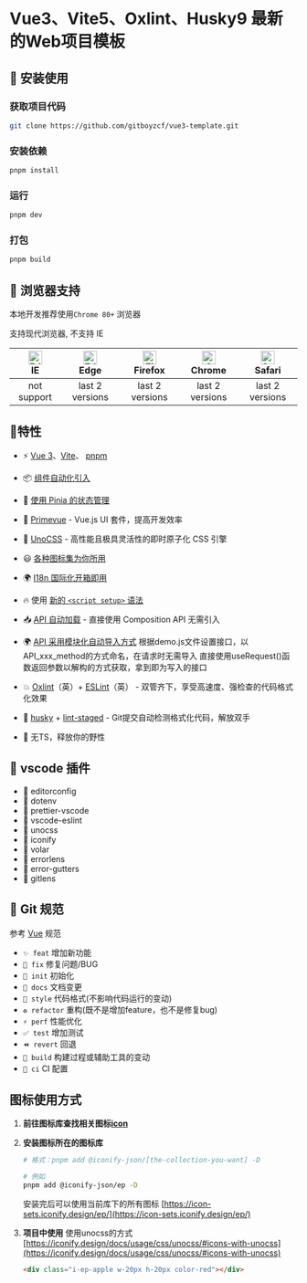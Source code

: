 # Vue3、Vite5、Oxlint、Husky9 最新的Web项目模板

## 🍭 安装使用

### 获取项目代码

```bash
git clone https://github.com/gitboyzcf/vue3-template.git
```

### 安装依赖

```sh
pnpm install
```

### 运行

```sh
pnpm dev
```

### 打包

```sh
pnpm build
```

## 🍩 浏览器支持

本地开发推荐使用`Chrome 80+` 浏览器

支持现代浏览器, 不支持 IE

| [<img src="https://raw.githubusercontent.com/alrra/browser-logos/master/src/edge/edge_48x48.png" alt=" Edge" width="24px" height="24px" />](http://godban.github.io/browsers-support-badges/)</br>IE | [<img src="https://raw.githubusercontent.com/alrra/browser-logos/master/src/edge/edge_48x48.png" alt=" Edge" width="24px" height="24px" />](http://godban.github.io/browsers-support-badges/)</br>Edge | [<img src="https://raw.githubusercontent.com/alrra/browser-logos/master/src/firefox/firefox_48x48.png" alt="Firefox" width="24px" height="24px" />](http://godban.github.io/browsers-support-badges/)</br>Firefox | [<img src="https://raw.githubusercontent.com/alrra/browser-logos/master/src/chrome/chrome_48x48.png" alt="Chrome" width="24px" height="24px" />](http://godban.github.io/browsers-support-badges/)</br>Chrome | [<img src="https://raw.githubusercontent.com/alrra/browser-logos/master/src/safari/safari_48x48.png" alt="Safari" width="24px" height="24px" />](http://godban.github.io/browsers-support-badges/)</br>Safari |
| :-: | :-: | :-: | :-: | :-: |
| not support | last 2 versions | last 2 versions | last 2 versions | last 2 versions |

## 🍻特性

- ⚡️ [Vue 3](https://github.com/vuejs/core)、[Vite](https://github.com/vitejs/vite)、 [pnpm](https://pnpm.io/)

<!-- - 🗂 [基于文件的路由](./src/pages) -->

- 📦 [组件自动化引入](https://github.com/unplugin/unplugin-vue-components)

- 🍍 [使用 Pinia 的状态管理](https://pinia.vuejs.org)

- 🌈 [Primevue](https://primevue.org/) - Vue.js UI 套件，提高开发效率

<!-- - 📑 [布局系统](./src/layouts) -->

<!-- - 📲 [PWA](https://github.com/antfu/vite-plugin-pwa) -->

- 🎨 [UnoCSS](https://github.com/unocss/unocss) - 高性能且极具灵活性的即时原子化 CSS 引擎

- 😃 [各种图标集为你所用](https://icon-sets.iconify.design/)

- 🌍 [I18n 国际化开箱即用](./locales)

<!-- - 🗒 [Markdown 支持](https://github.com/antfu/vite-plugin-vue-markdown) -->

- 🔥 使用 [新的 `<script setup>` 语法](https://github.com/vuejs/rfcs/pull/227)

- 📥 [API 自动加载](https://github.com/unplugin/unplugin-auto-import) - 直接使用 Composition API 无需引入

- 🌍 [API 采用模块化自动导入方式](https://blog.csdn.net/qq_43775179/article/details/134811292) 根据demo.js文件设置接口，以API_xxx_method的方式命名，在请求时无需导入 直接使用useRequest()函数返回参数以解构的方式获取，拿到即为写入的接口

- 💥 [Oxlint](https://oxc.rs/docs/guide/usage/linter.html)（英）+ [ESLint](https://eslint.org/)（英） - 双管齐下，享受高速度、强检查的代码格式化效果
- 🐶 [husky](https://typicode.github.io/husky/zh/) + [lint-staged](https://github.com/lint-staged/lint-staged?tab=readme-ov-file#-lint-staged) - Git提交自动检测格式化代码，解放双手

- 🎢 无TS，释放你的野性

## 🍺 vscode 插件

- 🍭 editorconfig
- 🍬 dotenv
- 🍿 prettier-vscode
- 🍪 vscode-eslint
- 🍺 unocss
- 🍦 iconify
- 🍰 volar
- 🎂 errorlens
- 🍧 error-gutters
- 🍼 gitlens

## 🍣 Git 规范

参考 [Vue](https://github.com/vuejs/vue/blob/dev/.github/COMMIT_CONVENTION.md) 规范

- `✨ feat` 增加新功能
- `🐛 fix` 修复问题/BUG
- `🎉 init` 初始化
- `📝 docs` 文档变更
- `💄 style` 代码格式(不影响代码运行的变动)
- `♻️ refactor` 重构(既不是增加feature，也不是修复bug)
- `⚡️ perf` 性能优化
- `✅ test` 增加测试
- `⏪️ revert` 回退
- `🚀‍ build` 构建过程或辅助工具的变动
- `👷 ci` CI 配置

## 图标使用方式

1. **前往图标库查找相关图标[icon](https://icon-sets.iconify.design/?category=General)**
2. **安装图标所在的图标库**

   ```sh
   # 格式：pnpm add @iconify-json/[the-collection-you-want] -D

   # 例如
   pnpm add @iconify-json/ep -D
   ```

   安装完后可以使用当前库下的所有图标 [https://icon-sets.iconify.design/ep/](https://icon-sets.iconify.design/ep/)

3. **项目中使用** 使用unocss的方式[https://iconify.design/docs/usage/css/unocss/#icons-with-unocss](https://iconify.design/docs/usage/css/unocss/#icons-with-unocss)

   ```html
   <div class="i-ep-apple w-20px h-20px color-red"></div>
   ```

